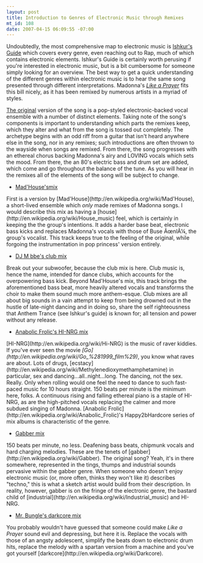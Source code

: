 ```yaml
--- 
layout: post
title: Introduction to Genres of Electronic Music through Remixes
mt_id: 108
date: 2007-04-15 06:09:55 -07:00
---
```

Undoubtedly, the most comprehensive map to electronic music is [Ishkur's Guide](http://www.di.fm/edmguide/edmguide.html) which covers every genre, even reaching out to Rap, much of which contains electronic elements.  Ishkur's Guide is certainly worth perusing if you're interested in electronic music, but is a bit cumbersome for someone simply looking for an overview.  The best way to get a quick understanding of the different genres within electronic music is to hear the same song presented through different interpretations.  Madonna's [<em>Like a Prayer</em>](http://en.wikipedia.org/wiki/Like_a_Prayer_%28song%29) fits this bill nicely, as it has been remixed by numerous artists in a myriad of styles.

[The original](http://dinomite.net/static/music/madonna-like-a-prayer-original.mp3) version of the song is a pop-styled electronic-backed vocal ensemble with a number of distinct elements.  Taking note of the song's components is important to understanding which parts the remixes keep, which they alter and what from the song is tossed out completely.  The archetype begins with an odd riff from a guitar that isn't heard anywhere else in the song, nor in any remixes; such introductions are often thrown to the wayside when songs are remixed.  From there, the song progresses with an ethereal chorus backing Madonna's airy and LOVING vocals which sets the mood.  From there, the an 80's electric bass and drum set are added, which come and go throughout the balance of the tune.  As you will hear in the remixes all of the elements of the song will be subject to change.

<ul>
<li><a href="http://dinomite.net/static/music/like-a-prayer-house-mix.mp3">Mad'House'smix</a></li>
</ul>
First is a version by [Mad'House](http://en.wikipedia.org/wiki/Mad'House), a short-lived ensemble which <em>only</em> made remixes of Madonna songs.  I would describe this mix as having a [house](http://en.wikipedia.org/wiki/House_music) feel, which is certainly in keeping the the group's intentions.  It adds a harder base beat, electronic bass kicks and replaces Madonna's vocals with those of Buse ÃœnlÃ¼, the group's vocalist.  This track keeps true to the feeling of the original, while forgoing the instrumentation in pop princess' version entirely.

<ul>
<li><a href="http://dinomite.net/static/music/like-a-prayer-club-mix.mp3">DJ M bbe's club mix</a></li>
</ul>
Break out your subwoofer, because the club mix is here.  Club music is, hence the name, intended for dance clubs, which accounts for the overpowering bass kick.  Beyond Mad'House's mix, this track brings the aforementioned bass beat, more heavily altered vocals and transforms the choir to make them sound much more anthem-esque.  Club mixes are all about big sounds in a vain attempt to keep from being drowned out in the hustle of late-night dancing and in doing so, share the self righteousness that Anthem Trance (see Ishkur's guide) is known for; all tension and power without any release.

<ul>
<li><a href="http://dinomite.net/static/music/like-a-prayer-hi-nrg-mix.mp3">Anabolic Frolic's HI-NRG mix</a></li>
</ul>
[HI-NRG](http://en.wikipedia.org/wiki/Hi-NRG) is the music of raver kiddies.  If you've ever seen the movie <em>[Go](http://en.wikipedia.org/wiki/Go_%281999_film%29)</em>, you know what raves are about.  Lots of drugs, [ecstacy](http://en.wikipedia.org/wiki/Methylenedioxymethamphetamine) in particular, sex and dancing...all..night...long.  The dancing, not the sex.  Really.  Only when rolling would one feel the need to dance to such fast-paced music for 10 hours straight.  150 beats per minute is the minimum here, folks.  A continuous rising and falling ethereal piano is a staple of HI-NRG, as are the high-pitched vocals replacing the calmer and more subdued singing of Madonna.  [Anabolic Frolic](http://en.wikipedia.org/wiki/Anabolic_Frolic)'s Happy2bHardcore series of mix albums is characteristic of the genre.

<ul>
<li><a href="http://dinomite.net/static/music/like-a-prayer-gabber-mix.mp3">Gabber mix</a></li>
</ul>
150 beats per minute, no less.  Deafening bass beats, chipmunk vocals and hard charging melodies.  These are the tenets of [gabber](http://en.wikipedia.org/wiki/Gabber).  The original song?  Yeah, it's in there somewhere, represented in the tings, thumps and industrial sounds pervasive within the gabber genre.  When someone who doesn't enjoy electronic music (or, more often, thinks they won't like it) describes "techno," this is what a sketch artist would build from their description.  In reality, however, gabber is on the fringe of the electronic genre, the bastard child of [industrial](http://en.wikipedia.org/wiki/Industrial_music) and HI-NRG.

<ul>
<li><a href="http://dinomite.net/static/music/like-a-prayer-darkcore-mix.mp3">Mr. Bungle's darkcore mix</a></li>
</ul>
You probably wouldn't have guessed that someone could make <em>Like a Prayer</em> sound evil and depressing, but here it is.  Replace the vocals with those of an angsty adolescent, simplify the beats down to electronic drum hits, replace the melody with a spartan version from a machine and you've got yourself [darkcore](http://en.wikipedia.org/wiki/Darkcore). 
